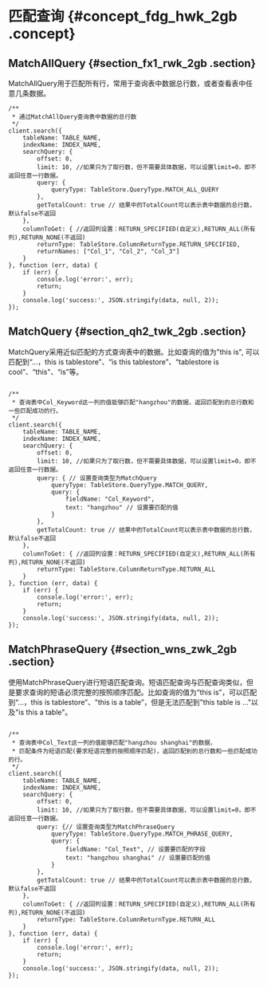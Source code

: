 # 匹配查询 {#concept_fdg_hwk_2gb .concept}

## MatchAllQuery {#section_fx1_rwk_2gb .section}

MatchAllQuery用于匹配所有行，常用于查询表中数据总行数，或者查看表中任意几条数据。

```
/**
 * 通过MatchAllQuery查询表中数据的总行数
 */
client.search({
    tableName: TABLE_NAME,
    indexName: INDEX_NAME,
    searchQuery: {
        offset: 0,
        limit: 10, //如果只为了取行数，但不需要具体数据，可以设置limit=0，即不返回任意一行数据。
        query: {
            queryType: TableStore.QueryType.MATCH_ALL_QUERY
        },
        getTotalCount: true // 结果中的TotalCount可以表示表中数据的总行数， 默认false不返回
    },
    columnToGet: { //返回列设置：RETURN_SPECIFIED(自定义),RETURN_ALL(所有列),RETURN_NONE(不返回)
        returnType: TableStore.ColumnReturnType.RETURN_SPECIFIED,
        returnNames: ["Col_1", "Col_2", "Col_3"]
    }
}, function (err, data) {
    if (err) {
        console.log('error:', err);
        return;
    }
    console.log('success:', JSON.stringify(data, null, 2));
});
```

## MatchQuery {#section_qh2_twk_2gb .section}

MatchQuery采用近似匹配的方式查询表中的数据。比如查询的值为"this is", 可以匹配到“...，this is tablestore”、“is this tablestore”、“tablestore is cool”、“this"、“is”等。

```

/**
 * 查询表中Col_Keyword这一列的值能够匹配"hangzhou"的数据，返回匹配到的总行数和一些匹配成功的行。
 */
client.search({
    tableName: TABLE_NAME,
    indexName: INDEX_NAME,
    searchQuery: {
        offset: 0,
        limit: 10, //如果只为了取行数，但不需要具体数据，可以设置limit=0，即不返回任意一行数据。
        query: { // 设置查询类型为MatchQuery
            queryType: TableStore.QueryType.MATCH_QUERY,
            query: {
                fieldName: "Col_Keyword",
                text: "hangzhou" // 设置要匹配的值
            }
        },
        getTotalCount: true // 结果中的TotalCount可以表示表中数据的总行数， 默认false不返回
    },
    columnToGet: { //返回列设置：RETURN_SPECIFIED(自定义),RETURN_ALL(所有列),RETURN_NONE(不返回)
        returnType: TableStore.ColumnReturnType.RETURN_ALL
    }
}, function (err, data) {
    if (err) {
        console.log('error:', err);
        return;
    }
    console.log('success:', JSON.stringify(data, null, 2));
});
```

## MatchPhraseQuery {#section_wns_zwk_2gb .section}

使用MatchPhraseQuery进行短语匹配查询。短语匹配查询与匹配查询类似，但是要求查询的短语必须完整的按照顺序匹配。比如查询的值为“this is”，可以匹配到“...，this is tablestore”、"this is a table”，但是无法匹配到"this table is ..."以及"is this a table"。

```

/**
 * 查询表中Col_Text这一列的值能够匹配"hangzhou shanghai"的数据，
 * 匹配条件为短语匹配(要求短语完整的按照顺序匹配)，返回匹配到的总行数和一些匹配成功的行。
 */
client.search({
    tableName: TABLE_NAME,
    indexName: INDEX_NAME,
    searchQuery: {
        offset: 0,
        limit: 10, //如果只为了取行数，但不需要具体数据，可以设置limit=0，即不返回任意一行数据。
        query: {// 设置查询类型为MatchPhraseQuery
            queryType: TableStore.QueryType.MATCH_PHRASE_QUERY,
            query: {
                fieldName: "Col_Text", // 设置要匹配的字段
                text: "hangzhou shanghai" // 设置要匹配的值
            }
        },
        getTotalCount: true // 结果中的TotalCount可以表示表中数据的总行数， 默认false不返回
    },
    columnToGet: { //返回列设置：RETURN_SPECIFIED(自定义),RETURN_ALL(所有列),RETURN_NONE(不返回)
        returnType: TableStore.ColumnReturnType.RETURN_ALL
    }
}, function (err, data) {
    if (err) {
        console.log('error:', err);
        return;
    }
    console.log('success:', JSON.stringify(data, null, 2));
});
```

